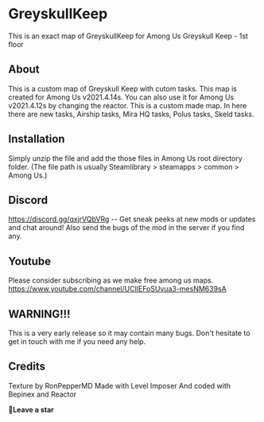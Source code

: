 # GreyskullKeep

This is an exact map of GreyskullKeep for Among Us
Greyskull Keep - 1st floor

## **About**

This is a custom map of Greyskull Keep with cutom tasks. This map is created for Among Us v2021.4.14s. You can also use it for Among Us v2021.4.12s by changing the reactor. This is a custom made map. In here there are new tasks, Airship tasks, Mira HQ tasks, Polus tasks, Skeld tasks.

## **Installation**

Simply unzip the file and add the those files in Among Us root directory folder. (The file path is usually Steamlibrary > steamapps > common > Among Us.)

## **Discord**

https://discord.gg/qxjrVQbVRg -- Get sneak peeks at new mods or updates and chat around!
Also send the bugs of the mod in the server if you find any.

## **Youtube**

Please consider subscribing as we make free among us maps.
https://www.youtube.com/channel/UClIEFoSUvua3-mesNM639sA

## **WARNING!!!**

This is a very early release so it may contain many bugs. Don't hesitate to get in touch with me if you need any help.

## **Credits**

Texture by RonPepperMD
Made with Level Imposer And coded with Bepinex and Reactor

**🌟Leave a star**
